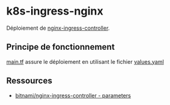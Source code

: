 # k8s-ingress-nginx

Déploiement de [nginx-ingress-controller](https://bitnami.com/stack/nginx-ingress-controller/helm).

## Principe de fonctionnement

[main.tf](main.tf) assure le déploiement en utilisant le fichier [values.yaml](values.yaml)

## Ressources

* [bitnami/nginx-ingress-controller - parameters](https://github.com/bitnami/charts/tree/main/bitnami/nginx-ingress-controller/#parameters)

